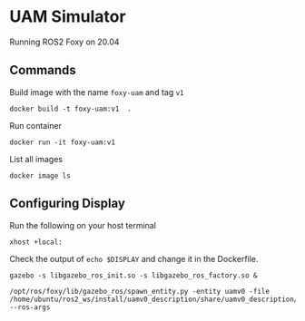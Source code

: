# UAM Simulator

Running ROS2 Foxy on 20.04

## Commands

Build image with the name `foxy-uam` and tag `v1`
```
docker build -t foxy-uam:v1  .
```

Run container
```
docker run -it foxy-uam:v1
```

List all images
```
docker image ls
```


## Configuring Display

Run the following on your host terminal
```
xhost +local:
```

Check the output of `echo $DISPLAY` and change it in the Dockerfile.

```
gazebo -s libgazebo_ros_init.so -s libgazebo_ros_factory.so &
```

```
/opt/ros/foxy/lib/gazebo_ros/spawn_entity.py -entity uamv0 -file /home/ubuntu/ros2_ws/install/uamv0_description/share/uamv0_description/urdf/uamv0.urdf --ros-args
```